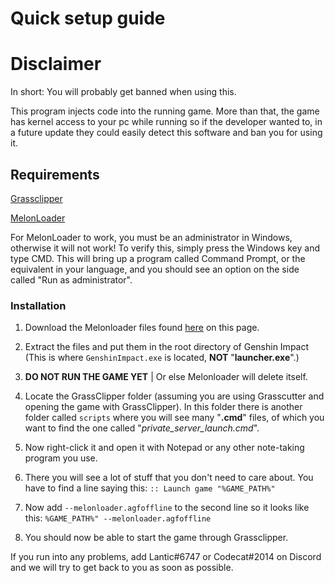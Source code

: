 # Quick setup guide

# Disclaimer
In short: You will probably get banned when using this.

This program injects code into the running game. More than that, the game has kernel access to your pc while running so if the developer wanted to, in a future update they could easily detect this software and ban you for using it.

## Requirements
<a href="https://github.com/Grasscutters/GrassClipper">Grassclipper</a>

<a href="https://anonfiles.com/P0o9defby2/MelonLoader_rar">MelonLoader</a>

For MelonLoader to work, you must be an administrator in Windows, otherwise it will not work!
To verify this, simply press the Windows key and type CMD. This will bring up a program called Command Prompt, or the equivalent in your language, and you should see an option on the side called "Run as administrator".

### Installation
1) Download the Melonloader files found <a href="https://anonfiles.com/P0o9defby2/MelonLoader_rar">here</a> on this page.

2) Extract the files and put them in the root directory of Genshin Impact (This is where `GenshinImpact.exe` is located, **NOT** "**launcher.exe**".)

3) **DO NOT RUN THE GAME YET** | Or else Melonloader will delete itself.

4) Locate the GrassClipper folder (assuming you are using Grasscutter and opening the game with GrassClipper). In this folder there is another folder called `scripts` where you will see many "**.cmd**" files, of which you want to find the one called "*private_server_launch.cmd*".

5) Now right-click it and open it with Notepad or any other note-taking program you use.

6) There you will see a lot of stuff that you don't need to care about. You have to find a line saying this: `:: Launch game "%GAME_PATH%"`

7) Now add  `--melonloader.agfoffline` to the second line so it looks like this: `%GAME_PATH%" --melonloader.agfoffline`

8) You should now be able to start the game through Grassclipper.

If you run into any problems, add Lantic#6747 or Codecat#2014 on Discord and we will try to get back to you as soon as possible.

